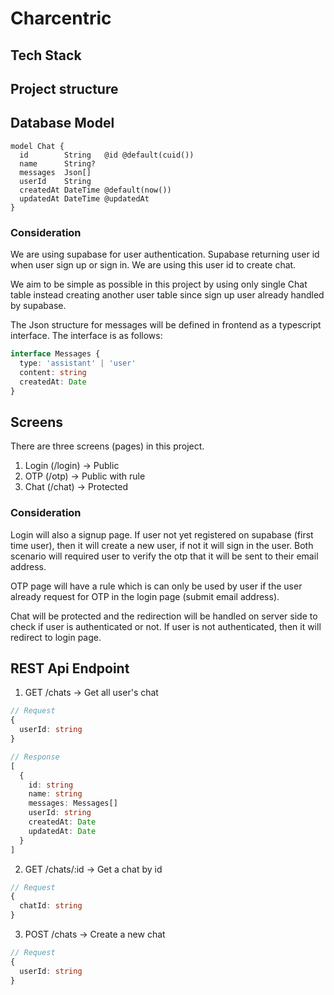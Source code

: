 # Charcentric

## Tech Stack

## Project structure

## Database Model
```prisma
model Chat {
  id        String   @id @default(cuid())
  name      String?
  messages  Json[]
  userId    String
  createdAt DateTime @default(now())
  updatedAt DateTime @updatedAt
}
```
### Consideration
We are using supabase for user authentication. Supabase returning user id when user sign up or sign in. We are using this user id to create chat.

We aim to be simple as possible in this project by using only single Chat table instead creating another user table since sign up user already handled by supabase.

The Json structure for messages will be defined in frontend as a typescript interface. The interface is as follows:
```ts
interface Messages {
  type: 'assistant' | 'user'
  content: string
  createdAt: Date
}
```

## Screens
There are three screens (pages) in this project.

1. Login  (/login) -> Public
2. OTP (/otp) -> Public with rule
3. Chat   (/chat) -> Protected

### Consideration
Login will also a signup page. If user not yet registered on supabase (first time user), then it will create a new user, if not it will sign in the user. Both scenario will required user to verify the otp that it will be sent to their email address.

OTP page will have a rule which is can only be used by user if the user already request for OTP in the login page (submit email address).

Chat will be protected and the redirection will be handled on server side to check if user is authenticated or not. If user is not authenticated, then it will redirect to login page.

## REST Api Endpoint

1. GET /chats -> Get all user's chat
```ts
// Request
{
  userId: string
}
```
```ts
// Response
[
  {
    id: string
    name: string
    messages: Messages[]
    userId: string
    createdAt: Date
    updatedAt: Date
  }
]
```
2. GET /chats/:id -> Get a chat by id
```ts
// Request
{
  chatId: string
}
```
3. POST /chats -> Create a new chat
```ts
// Request
{
  userId: string
}
```